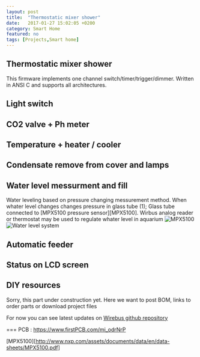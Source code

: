```yaml
---
layout: post
title:  "Thermostatic mixer shower"
date:   2017-01-27 15:02:05 +0200
category: Smart Home
featured: no
tags: [Projects,Smart home]
---
```


## Thermostatic mixer shower
This firmware implements one channel switch/timer/trigger/dimmer. Written in ANSI C and supports all architectures.

## Light switch 

## CO2 valve + Ph meter

## Temperature + heater / cooler 

## Condensate remove from cover and lamps

## Water level messurment and fill

Water leveling based on pressure changing messurement method. When whater level changes changes pressure in glass tube (1);
Glass tube connected to [MPX5100 pressure sensor][MPX5100]. Wirbus analog reader or thermostat may be used to regulate whater level in aquarium
![MPX5100](assets/f7c636bd4c63103b2428ba1a66c580d8.jpg)
![Water level system](assets/f7c636bd4c63103b2428ba1a66c580d8.jpg)

## Automatic feeder

## Status on LCD screen


## DIY resources

Sorry, this part under construction yet. Here we want to post BOM, links to order parts or download project files 

For now you can see latest updates on  [Wirebus github repository](https://github.com/vt77/wirebus)

=== PCB : https://www.firstPCB.com/mi_odrNrP


[MPX5100][http://www.nxp.com/assets/documents/data/en/data-sheets/MPX5100.pdf]

